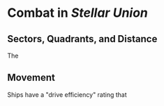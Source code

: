# Combat in *Stellar Union*
## Sectors, Quadrants, and Distance
The 
## Movement
Ships have a "drive efficiency" rating that 

<!--stackedit_data:
eyJoaXN0b3J5IjpbLTEwMzgyNDM5NzEsMTQ2MzMxNDE4NF19
-->